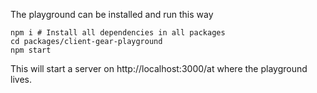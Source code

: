 The playground can be installed and run this way

```
npm i # Install all dependencies in all packages
cd packages/client-gear-playground
npm start
```

This will start a server on http://localhost:3000/at where the playground lives.
